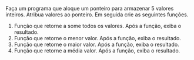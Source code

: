 Faça um programa que aloque um ponteiro para armazenar 5 valores inteiros. Atribua valores ao ponteiro. Em seguida crie as seguintes funções.
1) Função que retorne a some todos os valores. Após a função, exiba o resultado.
2) Função que retorne o menor valor. Após a função, exiba o resultado.
3) Função que retorne o maior valor. Após a função, exiba o resultado.
4) Função que retorne a média valor. Após a função, exiba o resultado.